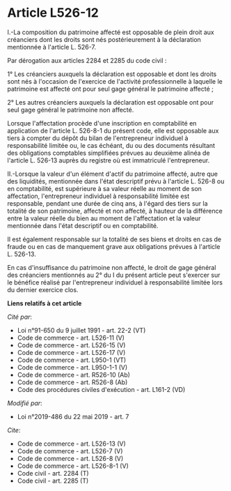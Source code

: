 # Article L526-12

I.-La composition du patrimoine affecté est opposable de plein droit aux créanciers dont les droits sont nés postérieurement
à la déclaration mentionnée à l'article L. 526-7. 

Par dérogation aux articles 2284 et 2285 du code civil : 

1° Les créanciers auxquels la déclaration est opposable et dont les droits sont nés à l'occasion de l'exercice de l'activité
professionnelle à laquelle le patrimoine est affecté ont pour seul gage général le patrimoine affecté ; 

2° Les autres créanciers auxquels la déclaration est opposable ont pour seul gage général le patrimoine non affecté. 

Lorsque l'affectation procède d'une inscription en comptabilité en application de l'article L. 526-8-1 du présent code, elle
est opposable aux tiers à compter du dépôt du bilan de l'entrepreneur individuel à responsabilité limitée ou, le cas échéant,
du ou des documents résultant des obligations comptables simplifiées prévues au deuxième alinéa de l'article L. 526-13 auprès
du registre où est immatriculé l'entrepreneur. 

II.-Lorsque la valeur d'un élément d'actif du patrimoine affecté, autre que des liquidités, mentionnée dans l'état descriptif
prévu à l'article L. 526-8 ou en comptabilité, est supérieure à sa valeur réelle au moment de son affectation, l'entrepreneur
individuel à responsabilité limitée est responsable, pendant une durée de cinq ans, à l'égard des tiers sur la totalité de
son patrimoine, affecté et non affecté, à hauteur de la différence entre la valeur réelle du bien au moment de l'affectation
et la valeur mentionnée dans l'état descriptif ou en comptabilité. 

Il est également responsable sur la totalité de ses biens et droits en cas de fraude ou en cas de manquement grave aux
obligations prévues à l'article L. 526-13. 

En cas d'insuffisance du patrimoine non affecté, le droit de gage général des créanciers mentionnés au 2° du I du présent
article peut s'exercer sur le bénéfice réalisé par l'entrepreneur individuel à responsabilité limitée lors du dernier
exercice clos.

**Liens relatifs à cet article**

_Cité par_:

  - Loi n°91-650 du 9 juillet 1991 - art. 22-2 (VT)
  - Code de commerce - art. L526-11 (V)
  - Code de commerce - art. L526-15 (V)
  - Code de commerce - art. L526-17 (V)
  - Code de commerce - art. L950-1 (VT)
  - Code de commerce - art. L950-1-1 (V)
  - Code de commerce - art. R526-10 (Ab)
  - Code de commerce - art. R526-8 (Ab)
  - Code des procédures civiles d'exécution - art. L161-2 (VD)

_Modifié par_:

  - Loi n°2019-486 du 22 mai 2019 - art. 7

_Cite_:

  - Code de commerce - art. L526-13 (V)
  - Code de commerce - art. L526-7 (V)
  - Code de commerce - art. L526-8 (V)
  - Code de commerce - art. L526-8-1 (V)
  - Code civil - art. 2284 (T)
  - Code civil - art. 2285 (T)
